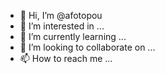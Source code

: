 - 👋 Hi, I’m @afotopou
- 👀 I’m interested in ...
- 🌱 I’m currently learning ...
- 💞️ I’m looking to collaborate on ...
- 📫 How to reach me ...

<!---
afotopou/afotopou is a ✨ special ✨ repository because its `README.md` (this file) appears on your GitHub profile.
You can click the Preview link to take a look at your changes.
--->
